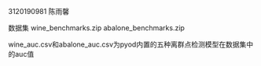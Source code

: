 3120190981 陈雨馨

数据集 	wine_benchmarks.zip
	abalone_benchmarks.zip

wine_auc.csv和abalone_auc.csv为pyod内置的五种离群点检测模型在数据集中的auc值